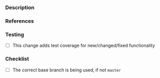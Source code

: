 <!-- Template adapted from https://github.com/auth0/open-source-template/blob/master/.github/PULL_REQUEST_TEMPLATE.md -->

<!-- Text between these brackets isn't actually shown to others. Check the preview if you're not sure! -->

<!-- Please see https://github.com/techlore/Plexus-app/blob/main/CONTRIBUTING.md for how to create and submit a high-quality PR for this repo. -->

### Description

<!--
Describe this PR's purpose and impact, along with any background information. Please do not assume prior context.

Provide details that support your chosen implementation, including: breaking changes, alternatives considered, changes to the API, etc. If the UI is being changed, please provide screenshots.
-->

### References

<!-- Include any relevant links here, like GitHub issues or Stack Overflow posts. Feel free to delete this section if there are no references. -->

### Testing

<!--
Describe how this can be tested by reviewers. Be specific about anything not tested and reasons why. If this repository has unit and/or integration testing, tests should be added for new functionality and existing tests should complete without errors.

Please include any manual steps for testing any functionality not covered by unit/integration tests.

Also include details of the environment this PR was developed in (device/platform/version).
-->

- [ ] This change adds test coverage for new/changed/fixed functionality

### Checklist

- [ ] The correct base branch is being used, if not `master`

